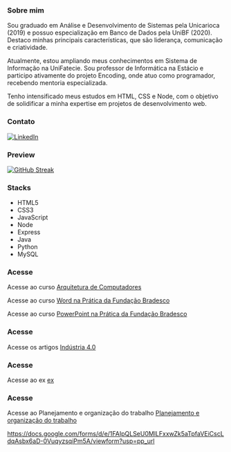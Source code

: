 ### Sobre mim

Sou graduado em Análise e Desenvolvimento de Sistemas pela Unicarioca (2019) e possuo especialização em Banco de Dados pela UniBF (2020). Destaco minhas principais características, que são liderança, comunicação e criatividade. 

Atualmente, estou ampliando meus conhecimentos em Sistema de Informação na UniFatecie. Sou professor de Informática na Estácio e participo ativamente do projeto Encoding, onde atuo como programador, recebendo mentoria especializada. 

Tenho intensificado meus estudos em HTML, CSS e Node, com o objetivo de solidificar a minha expertise em projetos de desenvolvimento web.

### Contato
[![LinkedIn](https://img.shields.io/badge/LinkedIn-000?style=for-the-badge&logo=linkedin&logoColor=0E76A8)](https://www.linkedin.com/in/nascimentof/)

### Preview

[![GitHub Streak](https://streak-stats.demolab.com/?user=f5-nascimento&theme=dark&background=000&border=30A3DC&dates=FFF)](https://git.io/streak-stats)

### Stacks

- HTML5
- CSS3
- JavaScript
- Node
- Express
- Java
- Python
- MySQL

### Acesse
Acesse ao curso [Arquitetura de Computadores](https://drive.google.com/drive/folders/1F7BwQKAGAgvlQliiE8qfT08cg7kGW5Rl?usp=sharing)

Acesse ao curso [Word na Prática da Fundação Bradesco](https://www.notion.so/profnascimentof/WORD-NA-PR-TICA-fa63e22ca3bb418e8926f831b5b04368)

Acesse ao curso [PowerPoint na Prática da Fundação Bradesco](https://profnascimentof.notion.site/POWERPOINT-NA-PR-TICA-4447006d82ad41dd9944056814f48441?pvs=25)

### Acesse
Acesse os artigos [Indústria 4.0](https://drive.google.com/drive/folders/1XSWj2Tg-WadVtvcYwcIJZke2Tzp_jEZg?usp=sharing)

### Acesse
Acesse ao ex [ex](https://drive.google.com/drive/folders/1wd5v48cSPHuk9WeAgcy8Rq8U0u5eviJW?usp=sharing)

### Acesse
Acesse ao Planejamento e organização do trabalho [Planejamento e organização do trabalho](https://docs.google.com/presentation/d/1LThsAeeaMnogUYKzQnmlx1z8I5QYXL82/edit?usp=sharing&ouid=101074931588247517564&rtpof=true&sd=true)


https://docs.google.com/forms/d/e/1FAIpQLSeU0MlLFxxwZk5aTpfaVEiCscLdqAsbx6aD-0VuqyzsqiPm5A/viewform?usp=pp_url





